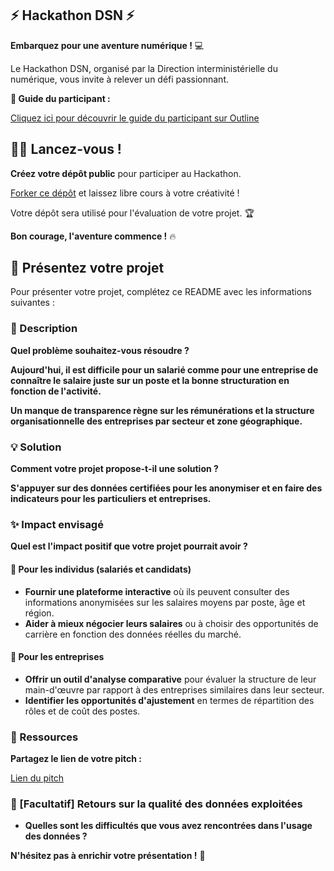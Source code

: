 ## ⚡️ Hackathon DSN ⚡️

**Embarquez pour une aventure numérique !** 💻

Le Hackathon DSN, organisé par la Direction interministérielle du numérique, vous invite à relever un défi passionnant.

**🧭 Guide du participant :**

[Cliquez ici pour découvrir le guide du participant sur Outline](https://documentation.beta.numerique.gouv.fr/doc/guide-hackathon-dsn-Vvxa7bq3O0)

## 🧑‍💻 Lancez-vous !

**Créez votre dépôt public** pour participer au Hackathon.

[Forker ce dépôt](https://github.com/etalab-ia/Hackathon-DSN/fork) et laissez libre cours à votre créativité !

Votre dépôt sera utilisé pour l'évaluation de votre projet. 🏆

**Bon courage, l'aventure commence !** 🔥

## 🌸 Présentez votre projet

Pour présenter votre projet, complétez ce README avec les informations suivantes :

### 🚀 Description

**Quel problème souhaitez-vous résoudre ?**

**Aujourd'hui, il est difficile pour un salarié comme pour une entreprise de connaître le salaire juste sur un poste et la bonne structuration en fonction de l'activité.**

**Un manque de transparence règne sur les rémunérations et la structure organisationnelle des entreprises par secteur et zone géographique.**

### 💡 Solution

**Comment votre projet propose-t-il une solution ?**

**S'appuyer sur des données certifiées pour les anonymiser et en faire des indicateurs pour les particuliers et entreprises.**

### ✨ Impact envisagé

**Quel est l'impact positif que votre projet pourrait avoir ?**

#### 🤝 Pour les individus (salariés et candidats)

* **Fournir une plateforme interactive** où ils peuvent consulter des informations anonymisées sur les salaires moyens par poste, âge et région.
* **Aider à mieux négocier leurs salaires** ou à choisir des opportunités de carrière en fonction des données réelles du marché.

#### 💼 Pour les entreprises

* **Offrir un outil d'analyse comparative** pour évaluer la structure de leur main-d'œuvre par rapport à des entreprises similaires dans leur secteur.
* **Identifier les opportunités d'ajustement** en termes de répartition des rôles et de coût des postes.

### 🔗 Ressources

**Partagez le lien de votre pitch :**

[Lien du pitch](https://docs.google.com/presentation/d/1ZOOsjl9FwvBT6NNzuEgA2XXM72pmmzHoyDPLiFAAlg0/edit?usp=drive_link)

### 🤔 [Facultatif] Retours sur la qualité des données exploitées

* **Quelles sont les difficultés que vous avez rencontrées dans l'usage des données ?**

**N'hésitez pas à enrichir votre présentation !** 🤩
